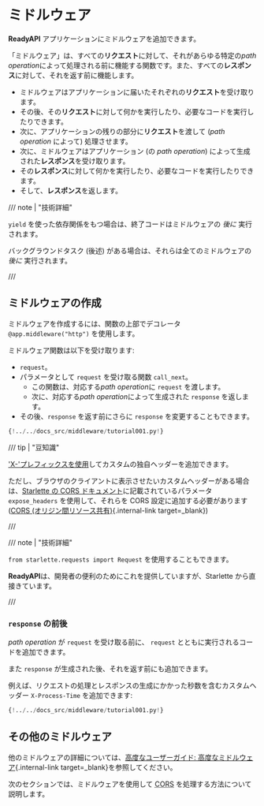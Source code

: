 # ミドルウェア

**ReadyAPI** アプリケーションにミドルウェアを追加できます。

「ミドルウェア」は、すべての**リクエスト**に対して、それがあらゆる特定の*path operation*によって処理される前に機能する関数です。また、すべての**レスポンス**に対して、それを返す前に機能します。

- ミドルウェアはアプリケーションに届いたそれぞれの**リクエスト**を受け取ります。
- その後、その**リクエスト**に対して何かを実行したり、必要なコードを実行したりできます。
- 次に、アプリケーションの残りの部分に**リクエスト**を渡して (_path operation_ によって) 処理させます。
- 次に、ミドルウェアはアプリケーション (の _path operation_) によって生成された**レスポンス**を受け取ります。
- その**レスポンス**に対して何かを実行したり、必要なコードを実行したりできます。
- そして、**レスポンス**を返します。

/// note | "技術詳細"

`yield` を使った依存関係をもつ場合は、終了コードはミドルウェアの _後に_ 実行されます。

バックグラウンドタスク (後述) がある場合は、それらは全てのミドルウェアの _後に_ 実行されます。

///

## ミドルウェアの作成

ミドルウェアを作成するには、関数の上部でデコレータ `@app.middleware("http")` を使用します。

ミドルウェア関数は以下を受け取ります:

- `request`。
- パラメータとして `request` を受け取る関数 `call_next`。
  - この関数は、対応する*path operation*に `request` を渡します。
  - 次に、対応する*path operation*によって生成された `response` を返します。
- その後、`response` を返す前にさらに `response` を変更することもできます。

```Python hl_lines="8-9  11  14"
{!../../docs_src/middleware/tutorial001.py!}
```

/// tip | "豆知識"

<a href="https://developer.mozilla.org/en-US/docs/Web/HTTP/Headers" class="external-link" target="_blank">'X-'プレフィックスを使用</a>してカスタムの独自ヘッダーを追加できます。

ただし、ブラウザのクライアントに表示させたいカスタムヘッダーがある場合は、<a href="https://www.starlette.io/middleware/#corsmiddleware" class="external-link" target="_blank">Starlette の CORS ドキュメント</a>に記載されているパラメータ `expose_headers` を使用して、それらを CORS 設定に追加する必要があります ([CORS (オリジン間リソース共有)](cors.md){.internal-link target=\_blank})

///

/// note | "技術詳細"

`from starlette.requests import Request` を使用することもできます。

**ReadyAPI**は、開発者の便利のためにこれを提供していますが、Starlette から直接きています。

///

### `response` の前後

_path operation_ が `request` を受け取る前に、 `request` とともに実行されるコードを追加できます。

また `response` が生成された後、それを返す前にも追加できます。

例えば、リクエストの処理とレスポンスの生成にかかった秒数を含むカスタムヘッダー `X-Process-Time` を追加できます:

```Python hl_lines="10  12-13"
{!../../docs_src/middleware/tutorial001.py!}
```

## その他のミドルウェア

他のミドルウェアの詳細については、[高度なユーザーガイド: 高度なミドルウェア](../advanced/middleware.md){.internal-link target=\_blank}を参照してください。

次のセクションでは、ミドルウェアを使用して <abbr title="Cross-Origin Resource Sharing">CORS</abbr> を処理する方法について説明します。
